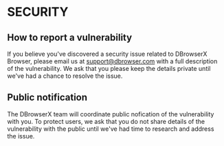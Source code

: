 # SECURITY

## How to report a vulnerability

If you believe you've discovered a security issue related to DBrowserX Browser, please email us at support@dbrowser.com with a full description of the vulnerability. We ask that you please keep the details private until we've had a chance to resolve the issue.

## Public notification

The DBrowserX team will coordinate public nofication of the vulnerability with you. To protect users, we ask that you do not share details of the vulnerability with the public until we've had time to research and address the issue.
